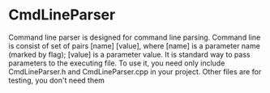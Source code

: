 # CmdLineParser
Command line parser is designed for command line parsing. 
Command line is consist of set of pairs [name] [value], where [name] is a  parameter name (marked by flag); [value] is a parameter value. It is standard way to pass parameters to the executing file. 
To use it, you need only include CmdLineParser.h and CmdLineParser.cpp in your project. Other files are for testing, you don't need them 
